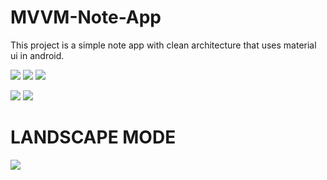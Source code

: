 # MVVM-Note-App
This project is a simple note app with clean architecture that uses material ui in android.

![](screenshots/Screenshot_20211109-104238.png) ![](screenshots/Screenshot_20211109-104247.png) ![](screenshots/Screenshot_20211116-143659.png)

![](screenshots/Screenshot_20211116-143716.png)
![](screenshots/Screenshot_20211120-224545.png)

# LANDSCAPE MODE
![](screenshots/Screenshot_20211122-171335.png)
